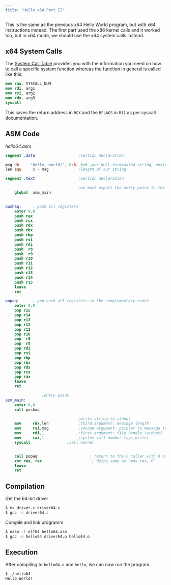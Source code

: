 ```yaml
---
title: 'Hello x64 Part II'
---
```


This is the same as the previous x64 Hello World program, but with x64 instructions instead. The first part used the x86 kernel calls and it worked too, but in x64 mode, we should use the x64 system calls instead.

## x64 System Calls
The [System Call Table](https://github.com/torvalds/linux/blob/master/arch/x86/entry/syscalls/syscall_64.tbl) provides you with the information you need on how to call a specific system function whereas the function in general is called like this:

```nasm
mov rax, SYSCALL_NUM
mov rdi, arg1
mov rsi, arg2
mov rdx, arg3
syscall
```

This saves the return address in `RCX` and the `RFLAGS` in `R11` as per syscall documentation.

## ASM Code

_hello64.asm_
```NASM
segment .data                   ;section declaration

msg db     "Hello, world!", 0xA, 0x0 ;our NULL-terminated string, ending with 0xA (lf) or 0xD (CR)
len equ     $ - msg             ;length of our string

segment .text                   ;section declaration

                                ;we must export the entry point to the ELF linker or loader
    global  asm_main
	

pushaq:		; push all registers
    enter 0,0
    push rax
    push rcx
    push rdx
    push rbx
    push rbp
    push rsi
    push rdi
    push  r8
    push  r9
    push r10
    push r11
    push r12
    push r13
    push r14
    push r15
    leave
    ret

popaq:		; pop back all registers in the complementary order
    enter 0,0
    pop r15
    pop r14
    pop r13
    pop r12
    pop r11
    pop r10
    pop  r9
    pop  r8
    pop rdi    
    pop rsi    
    pop rbp    
    pop rbx    
    pop rdx    
    pop rcx
    pop rax
    leave
    ret

		        ;entry point.
asm_main:
    enter 0,0
    call pushaq

                                ;write string to stdout
    mov     rdx,len             ;third argument: message length
    mov     rsi,msg             ;second argument: pointer to message to write
    mov     rdi,1               ;first argument: file handle (stdout)
    mov     rax,1               ;system call number (sys_write)
    syscall                ;call kernel


    call popaq                       ; return to the C caller with 0 status, sets rax 0, but C will only receive eax part as returning `int`
    xor rax, rax                      ; doing same as `mov rax, 0`
    leave
    ret
```

## Compilation

Get the 64-bit driver
``` bash
$ mv driver.c driver64.c
$ gcc -c driver64.c
```

Compile and link programm
``` bash
$ nasm -f elf64 hello64.asm
$ gcc -o hello64 driver64.o hello64.o
```

## Execution
After compiling to `hello64.o` and `hello`, we can now run the program.

``` bash
$ ./hello64
Hello World!
```

